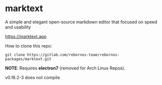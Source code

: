# marktext

A simple and elegant open-source markdown editor that focused on speed and usability

https://marktext.app

How to clone this repo:

```
git clone https://gitlab.com/rebornos-team/rebornos-packages/marktext.git
```

**NOTE**: Requires **electron7** (removed for Arch Linux Repos).

v0.16.2-3 does not compile

